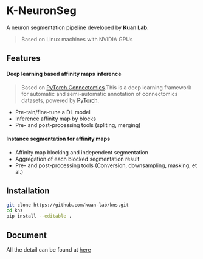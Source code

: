 # K-NeuronSeg

A neuron segmentation pipeline developed by **Kuan Lab**.

> Based on Linux machines with NVIDIA GPUs

## Features
#### Deep learning based affinity maps inference
> Based on [PyTorch Connectomics](https://connectomics.readthedocs.io/en/latest/index.html).This is a deep learning framework for automatic and semi-automatic annotation of connectomics datasets, powered by [PyTorch](https://pytorch.org/).
- Pre-tain/fine-tune a DL model   
- Inference affinity map by blocks 
- Pre- and post-processing tools (spliting, merging)

#### Instance segmentation for affinity maps
- Affinity map blocking and independent segmentation  
- Aggregation of each blocked segmentation result 
- Pre- and post-processing tools (Conversion, downsampling, masking, et al.)

## Installation

```bash
git clone https://github.com/kuan-lab/kns.git
cd kns
pip install --editable .
```

## Document
All the detail can be found at [here](https://kns.readthedocs.io/en/latest/)


